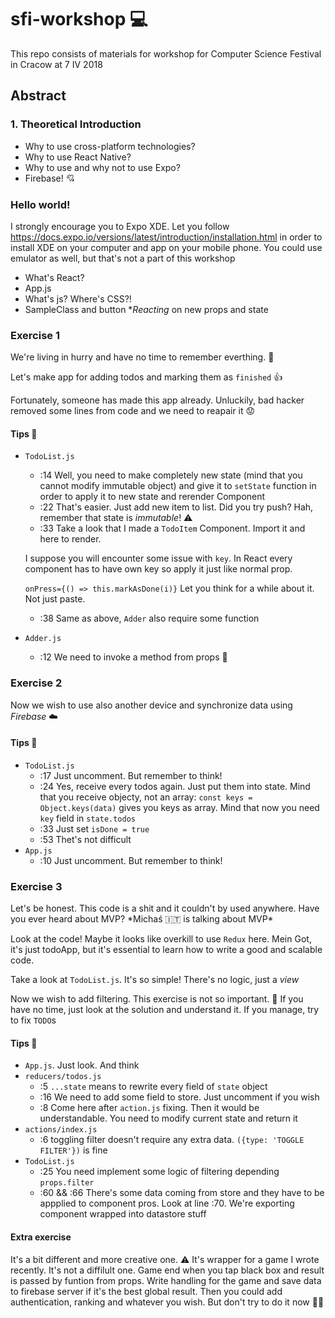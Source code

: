 # sfi-workshop :computer:
This repo consists of materials for workshop for Computer Science Festival in Cracow at 7 IV 2018

## Abstract

### 1. Theoretical Introduction 
* Why to use cross-platform technologies? 
* Why to use React Native?
* Why to use and why not to use Expo?
* Firebase! :cupid:

### Hello world!
I strongly encourage you to Expo XDE.
Let you follow https://docs.expo.io/versions/latest/introduction/installation.html in order to 
install XDE on your computer and app on your mobile phone. You could use emulator as well,
but that's not a part of this workshop

* What's React? 
 * App.js
 * What's js? Where's CSS?!
 * SampleClass and button
 *_Reacting_ on new props and state 

### Exercise 1
We're living in hurry and have no time to remember everthing. :anger:

Let's make app for adding todos and marking them as `finished` :+1:

Fortunately, someone has made this app already. Unluckily, bad hacker removed some lines from code and we need to reapair it :worried:

#### Tips :eyes:
  * `TodoList.js`
    * :14 Well, you need to make completely new state (mind that you cannot modify immutable
    object) and give it to `setState` function in order to apply it to new state and 
    rerender Component
    * :22 That's easier. Just add new item to list. Did you try push? Hah, remember that 
    state is _immutable_! :warning:
    * :33 Take a look that I made a `TodoItem` Component. Import it and here to render. 
    
    I suppose you will encounter some issue with `key`. In React every component has to have
    own key so apply it just like normal prop. 
    
    `onPress={() => this.markAsDone(i)}` Let you think for a while about it. Not just paste.
    
    * :38 Same as above, `Adder` also require some function
  * `Adder.js`
    * :12 We need to invoke a method from props :crown:
    
### Exercise 2
Now we wish to use also another device and synchronize data using *Firebase* :cloud:

#### Tips :eyes:
  * `TodoList.js`
    * :17 Just uncomment. But remember to think!
    * :24 Yes, receive every todos again. Just put them into state. Mind that you receive objecty, 
    not an array: `const keys = Object.keys(data)` gives you keys as array. Mind that now you 
    need `key` field in `state.todos`
    * :33 Just set `isDone = true`
    * :53 Thet's not difficult 
  * `App.js`
    * :10 Just uncomment. But remember to think!
  
### Exercise 3
Let's be honest. This code is a shit and it couldn't by used anywhere. Have you ever 
heard about MVP? \*Michaś :it: is talking about MVP\*

Look at the code! Maybe it looks like overkill to use `Redux` here. Mein Got, it's just todoApp, but it's
essential to learn how to write a good and scalable code.

Take a look at `TodoList.js`. It's so simple! There's no logic, just a _view_

Now we wish to add filtering. This exercise is not so important. :poop: If you have no time,
just look at the solution and understand it. If you manage, try to fix `TODO`s 


#### Tips :eyes:
  * `App.js`. Just look. And think
  * `reducers/todos.js`
    * :5 `...state` means to rewrite every field of `state` object
    * :16 We need to add some field to store. Just uncomment if you wish
    * :8 Come here after `action.js` fixing. Then it would be understandable. You need to 
    modify current state and return it
  * `actions/index.js`
    * :6 toggling filter doesn't require any extra data. `({type: 'TOGGLE FILTER'})` is fine
  * `TodoList.js`
    * :25 You need implement some logic of filtering depending `props.filter`
    * :60 && :66 There's some data coming from store and they have to be appplied to component 
    pros. Look at line :70. We're exporting component wrapped into datastore stuff
    
#### Extra exercise
It's a bit different and more creative one. :warning: It's wrapper for a game I wrote recently. It's 
not a diffilult one. Game end when you tap black box and result is passed by funtion from
props. Write handling for the game and save data to firebase server if it's the best global
result. 
Then you could add authentication, ranking and whatever you wish. But don't try to do it 
now :ok_woman:
